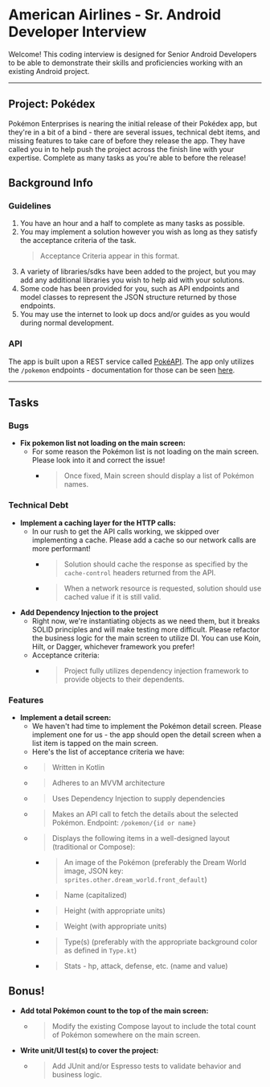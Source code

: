 # American Airlines - Sr. Android Developer Interview

Welcome! This coding interview is designed for Senior Android Developers to be able to demonstrate their skills and proficiencies working with an existing Android project.

---

## Project: Pokédex

Pokémon Enterprises is nearing the initial release of their Pokédex app, but they're in a bit of a bind - there are several issues, technical debt items, and missing features to take care of before they release the app. They have called you in to help push the project across the finish line with your expertise. Complete as many tasks as you're able to before the release!

## Background Info

### Guidelines

1. You have an hour and a half to complete as many tasks as possible.
2. You may implement a solution however you wish as long as they satisfy the acceptance criteria of the task.
   > Acceptance Criteria appear in this format.
3. A variety of libraries/sdks have been added to the project, but you may add any additional libraries you wish to help aid with your solutions.
4. Some code has been provided for you, such as API endpoints and model classes to represent the JSON structure returned by those endpoints.
5. You may use the internet to look up docs and/or guides as you would during normal development.

### API

The app is built upon a REST service called [PokéAPI](https://pokeapi.co/docs/v2). The app only utilizes the `/pokemon` endpoints - documentation for those can be seen [here](https://pokeapi.co/docs/v2#pokemon).

---

## Tasks

### Bugs

- **Fix pokemon list not loading on the main screen:**
  - For some reason the Pokémon list is not loading on the main screen. Please look into it and correct the issue!
    - > Once fixed, Main screen should display a list of Pokémon names.

### Technical Debt

- **Implement a caching layer for the HTTP calls:**
  - In our rush to get the API calls working, we skipped over implementing a cache. Please add a cache so our network calls are more performant!
    - > Solution should cache the response as specified by the `cache-control` headers returned from the API.
    - > When a network resource is requested, solution should use cached value if it is still valid.
- **Add Dependency Injection to the project**
  - Right now, we're instantiating objects as we need them, but it breaks SOLID principles and will make testing more difficult. Please refactor the business logic for the main screen to utilize DI. You can use Koin, Hilt, or Dagger, whichever framework you prefer!
  - Acceptance criteria:
    - > Project fully utilizes dependency injection framework to provide objects to their dependents.

### Features

- **Implement a detail screen:**
  - We haven't had time to implement the Pokémon detail screen. Please implement one for us - the app should open the detail screen when a list item is tapped on the main screen.
  - Here's the list of acceptance criteria we have:
  - > Written in Kotlin
  - > Adheres to an MVVM architecture
  - > Uses Dependency Injection to supply dependencies
  - > Makes an API call to fetch the details about the selected Pokémon. Endpoint: `/pokemon/{id or name}`
  - > Displays the following items in a well-designed layout (traditional or Compose):
    - > An image of the Pokémon (preferably the Dream World image, JSON key: `sprites.other.dream_world.front_default`)
    - > Name (capitalized)
    - > Height (with appropriate units)
    - > Weight (with appropriate units)
    - > Type(s) (preferably with the appropriate background color as defined in `Type.kt`)
    - > Stats - hp, attack, defense, etc. (name and value)

## Bonus!

- **Add total Pokémon count to the top of the main screen:**
  - > Modify the existing Compose layout to include the total count of Pokémon somewhere on the main screen.
- **Write unit/UI test(s) to cover the project:**
  - > Add JUnit and/or Espresso tests to validate behavior and business logic.
